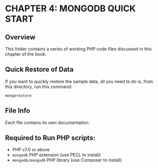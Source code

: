 # CHAPTER 4: MONGODB QUICK START

## Overview
This folder contains a series of working PHP code files discussed in this chapter of the book.

## Quick Restore of Data
If you want to quickly restore the sample data, all you need to do is, from this directory, run this command:
```
mongorestore
```

## File Info
Each file contains its own documentation.

## Required to Run PHP scripts:
* PHP v7.0 or above
* `mongodb` PHP extension (use PECL to install)
* `mongodb/mongodb` PHP library (use Composer to install)
